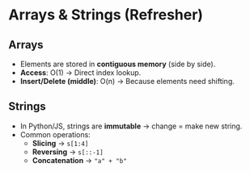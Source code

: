 # Arrays & Strings (Refresher)

## Arrays

-   Elements are stored in **contiguous memory** (side by side).
-   **Access**: O(1) → Direct index lookup.
-   **Insert/Delete (middle)**: O(n) → Because elements need shifting.

## Strings

-   In Python/JS, strings are **immutable** → change = make new string.
-   Common operations:
    -   **Slicing** → `s[1:4]`
    -   **Reversing** → `s[::-1]`
    -   **Concatenation** → `"a" + "b"`
